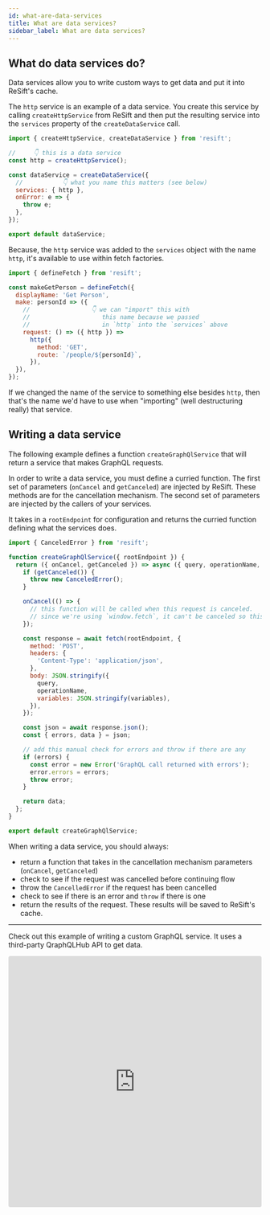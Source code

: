 ```yaml
---
id: what-are-data-services
title: What are data services?
sidebar_label: What are data services?
---
```


## What do data services do?

Data services allow you to write custom ways to get data and put it into ReSift's cache.

The `http` service is an example of a data service. You create this service by calling `createHttpService` from ReSift and then put the resulting service into the `services` property of the `createDataService` call.

```js
import { createHttpService, createDataService } from 'resift';

//     👇 this is a data service
const http = createHttpService();

const dataService = createDataService({
  //           👇 what you name this matters (see below)
  services: { http },
  onError: e => {
    throw e;
  },
});

export default dataService;
```

Because, the `http` service was added to the `services` object with the name `http`, it's available to use within fetch factories.

```js
import { defineFetch } from 'resift';

const makeGetPerson = defineFetch({
  displayName: 'Get Person',
  make: personId => ({
    //                 👇 we can "import" this with
    //                    this name because we passed
    //                    in `http` into the `services` above
    request: () => ({ http }) =>
      http({
        method: 'GET',
        route: `/people/${personId}`,
      }),
  }),
});
```

If we changed the name of the service to something else besides `http`, then that's the name we'd have to use when "importing" (well destructuring really) that service.

## Writing a data service

The following example defines a function `createGraphQlService` that will return a service that makes GraphQL requests.

In order to write a data service, you must define a curried function. The first set of parameters (`onCancel` and `getCanceled`) are injected by ReSift. These methods are for the cancellation mechanism. The second set of parameters are injected by the callers of your services.

It takes in a `rootEndpoint` for configuration and returns the curried function defining what the services does.

```js
import { CanceledError } from 'resift';

function createGraphQlService({ rootEndpoint }) {
  return ({ onCancel, getCanceled }) => async ({ query, operationName, variables }) => {
    if (getCanceled()) {
      throw new CanceledError();
    }

    onCancel(() => {
      // this function will be called when this request is canceled.
      // since we're using `window.fetch`, it can't be canceled so this does nothing for now
    });

    const response = await fetch(rootEndpoint, {
      method: 'POST',
      headers: {
        'Content-Type': 'application/json',
      },
      body: JSON.stringify({
        query,
        operationName,
        variables: JSON.stringify(variables),
      }),
    });

    const json = await response.json();
    const { errors, data } = json;

    // add this manual check for errors and throw if there are any
    if (errors) {
      const error = new Error('GraphQL call returned with errors');
      error.errors = errors;
      throw error;
    }

    return data;
  };
}

export default createGraphQlService;
```

When writing a data service, you should always:

- return a function that takes in the cancellation mechanism parameters (`onCancel`, `getCanceled`)
- check to see if the request was cancelled before continuing flow
- throw the `CancelledError` if the request has been cancelled
- check to see if there is an error and `throw` if there is one
- return the results of the request. These results will be saved to ReSift's cache.

---

Check out this example of writing a custom GraphQL service. It uses a third-party QraphQLHub API to get data.

<iframe src="https://codesandbox.io/embed/amazing-pond-jepp5?fontsize=14"
  style="width:100%; height:500px; border:0; border-radius: 4px; overflow:hidden;"
  title="Custom GraphQL Service"
  allow="geolocation; microphone; camera; midi; vr; accelerometer; gyroscope; payment; ambient-light-sensor; encrypted-media; usb"
  sandbox="allow-modals allow-forms allow-popups allow-scripts allow-same-origin"
></iframe>
